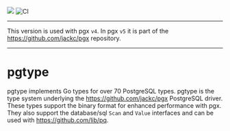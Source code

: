 [![](https://godoc.org/github.com/jackc/pgtype?status.svg)](https://godoc.org/github.com/jackc/pgtype)
![CI](https://github.com/jackc/pgtype/workflows/CI/badge.svg)

---

This version is used with pgx `v4`. In pgx `v5` it is part of the https://github.com/jackc/pgx repository.

---

# pgtype

pgtype implements Go types for over 70 PostgreSQL types. pgtype is the type system underlying the
https://github.com/jackc/pgx PostgreSQL driver. These types support the binary format for enhanced performance with pgx.
They also support the database/sql `Scan` and `Value` interfaces and can be used with https://github.com/lib/pq.
